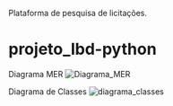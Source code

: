 Plataforma de pesquisa de licitações. 

# projeto_lbd-python
Diagrama  MER
![Diagrama_MER](https://user-images.githubusercontent.com/83892475/193742069-f833d422-cfa8-4be2-8d85-2d9f5e6515d4.jpg)


Diagrama de Classes
![diagrama_classes](https://user-images.githubusercontent.com/83892475/193741640-61cff907-fa89-434f-97de-d2e51e44bcf6.jpg)
